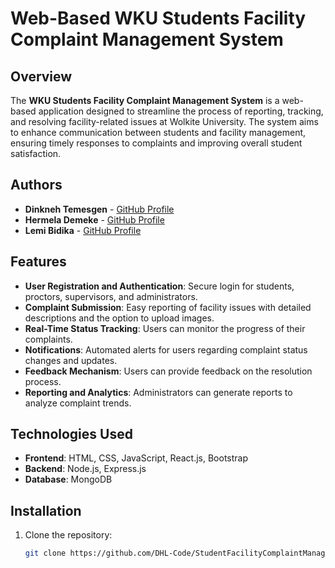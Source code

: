 # Web-Based WKU Students Facility Complaint Management System

## Overview

The **WKU Students Facility Complaint Management System** is a web-based application designed to streamline the process of reporting, tracking, and resolving facility-related issues at Wolkite University. The system aims to enhance communication between students and facility management, ensuring timely responses to complaints and improving overall student satisfaction.

## Authors

- **Dinkneh Temesgen** - [GitHub Profile](https://github.com/DINKNEHTEMESGEN)
- **Hermela Demeke** - [GitHub Profile](https://github.com/HermelaDemeke)
- **Lemi Bidika** - [GitHub Profile](https://github.com/lemibk1)

## Features

- **User Registration and Authentication**: Secure login for students, proctors, supervisors, and administrators.
- **Complaint Submission**: Easy reporting of facility issues with detailed descriptions and the option to upload images.
- **Real-Time Status Tracking**: Users can monitor the progress of their complaints.
- **Notifications**: Automated alerts for users regarding complaint status changes and updates.
- **Feedback Mechanism**: Users can provide feedback on the resolution process.
- **Reporting and Analytics**: Administrators can generate reports to analyze complaint trends.

## Technologies Used

- **Frontend**: HTML, CSS, JavaScript, React.js, Bootstrap
- **Backend**: Node.js, Express.js
- **Database**: MongoDB

## Installation

1. Clone the repository:
   ```bash
   git clone https://github.com/DHL-Code/StudentFacilityComplaintManagmentSystem.git
